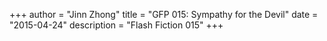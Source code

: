 +++
author = "Jinn Zhong"
title = "GFP 015: Sympathy for the Devil"
date = "2015-04-24"
description = "Flash Fiction 015"
+++
